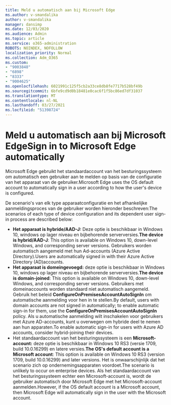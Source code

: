 ```yaml
---
title: Meld u automatisch aan bij Microsoft Edge
ms.author: v-smandalika
author: v-smandalika
manager: dansimp
ms.date: 12/03/2020
ms.audience: Admin
ms.topic: article
ms.service: o365-administration
ROBOTS: NOINDEX, NOFOLLOW
localization_priority: Normal
ms.collection: Adm_O365
ms.custom:
- "9003848"
- "6898"
- "8333"
- "9004625"
ms.openlocfilehash: 6021991c125f5cb2a33ce8db8fe7717b528bf49b
ms.sourcegitcommit: 6bfe9cd9d0b18481e0cac6f1f5bc86ed7df31037
ms.translationtype: MT
ms.contentlocale: nl-NL
ms.lasthandoff: 03/27/2021
ms.locfileid: "51398724"
---
```

# <a name="sign-in-to-microsoft-edge-automatically"></a><span data-ttu-id="8820e-102">Meld u automatisch aan bij Microsoft Edge</span><span class="sxs-lookup"><span data-stu-id="8820e-102">Sign in to Microsoft Edge automatically</span></span>

<span data-ttu-id="8820e-103">Microsoft Edge gebruikt het standaardaccount van het besturingssysteem om automatisch een gebruiker aan te melden op basis van de configuratie van het apparaat van de gebruiker.</span><span class="sxs-lookup"><span data-stu-id="8820e-103">Microsoft Edge uses the OS default account to automatically sign in a user according to how the user's device is configured.</span></span> 

<span data-ttu-id="8820e-104">De scenario's van elk type apparaatconfiguratie en het afhankelijke aanmeldingsproces van de gebruiker worden hieronder beschreven:</span><span class="sxs-lookup"><span data-stu-id="8820e-104">The scenarios of each type of device configuration and its dependent user sign-in process are described below:</span></span>

- <span data-ttu-id="8820e-105">**Het apparaat is hybride/AAD-J:** Deze optie is beschikbaar in Windows 10, windows op lager niveau en bijbehorende serverversies.</span><span class="sxs-lookup"><span data-stu-id="8820e-105">**The device is hybrid/AAD-J**: This option is available on Windows 10, down-level Windows, and corresponding server versions.</span></span> <span data-ttu-id="8820e-106">Gebruikers worden automatisch aangemeld met hun Ad-accounts (Azure Active Directory).</span><span class="sxs-lookup"><span data-stu-id="8820e-106">Users are automatically signed in with their Azure Active Directory (AD)accounts.</span></span>
- <span data-ttu-id="8820e-107">**Het apparaat is domeingevoegd:** deze optie is beschikbaar in Windows 10, windows op lager niveau en bijbehorende serverversies.</span><span class="sxs-lookup"><span data-stu-id="8820e-107">**The device is domain-joined**: This option is available on Windows 10, down-level Windows, and corresponding server versions.</span></span> <span data-ttu-id="8820e-108">Gebruikers met domeinaccounts worden standaard niet automatisch aangemeld. Gebruik het beleid **ConfigureOnPremisesAccountAutoSignIn** om automatische aanmelding voor hen in te stellen.</span><span class="sxs-lookup"><span data-stu-id="8820e-108">By default, users with domain accounts are not signed in automatically; to enable automatic sign-in for them, use the **ConfigureOnPremisesAccountAutoSignIn** policy.</span></span> <span data-ttu-id="8820e-109">Als u automatische aanmelding wilt inschakelen voor gebruikers met Azure AD-accounts, kunt u overwegen om hybride deel te nemen aan hun apparaten.</span><span class="sxs-lookup"><span data-stu-id="8820e-109">To enable automatic sign-in for users with Azure AD accounts, consider hybrid-joining their devices.</span></span>
- <span data-ttu-id="8820e-110">Het standaardaccount van het besturingssysteem is een **Microsoft-account:** deze optie is beschikbaar in Windows 10 RS3 (versie 1709, build 10.0.16299) en latere versies.</span><span class="sxs-lookup"><span data-stu-id="8820e-110">**The OS's default account is a Microsoft account**: This option is available on Windows 10 RS3 (version 1709, build 10.0.16299) and later versions.</span></span> <span data-ttu-id="8820e-111">Het is onwaarschijnlijk dat het scenario zich op ondernemingsapparaten voordoet.</span><span class="sxs-lookup"><span data-stu-id="8820e-111">The scenario is unlikely to occur on enterprise devices.</span></span> <span data-ttu-id="8820e-112">Als het standaardaccount van het besturingssysteem echter een Microsoft-account is, wordt de gebruiker automatisch door Microsoft Edge met het Microsoft-account aanmelden.</span><span class="sxs-lookup"><span data-stu-id="8820e-112">However, if the OS default account is a Microsoft account, then Microsoft Edge will automatically sign in the user with the Microsoft account.</span></span>
 
 
